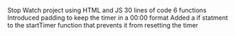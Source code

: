 Stop Watch project using HTML and JS 
30 lines of code
6 functions
Introduced padding to keep the timer in a 00:00 format
Added a if statment to the startTimer function that prevents it from resetting the timer
